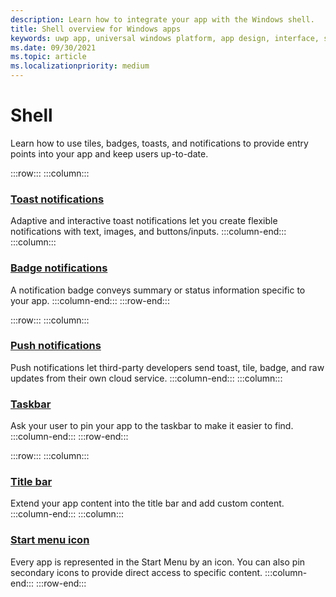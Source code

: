 ```yaml
---
description: Learn how to integrate your app with the Windows shell.
title: Shell overview for Windows apps
keywords: uwp app, universal windows platform, app design, interface, shell
ms.date: 09/30/2021
ms.topic: article
ms.localizationpriority: medium
---
```

# Shell

Learn how to use tiles, badges, toasts, and notifications to provide entry points into your app and keep users up-to-date.

:::row:::
    :::column:::
### [Toast notifications](tiles-and-notifications/toast-notifications-overview.md)
Adaptive and interactive toast notifications let you create flexible notifications with text, images, and buttons/inputs.
    :::column-end:::
    :::column:::
### [Badge notifications](tiles-and-notifications/badges.md)
A notification badge conveys summary or status information specific to your app.
    :::column-end:::
:::row-end:::

:::row:::
    :::column:::
### [Push notifications](tiles-and-notifications/windows-push-notification-services--wns--overview.md)
Push notifications let third-party developers send toast, tile, badge, and raw updates from their own cloud service.
    :::column-end:::
    :::column:::
### [Taskbar](pin-to-taskbar.md)
Ask your user to pin your app to the taskbar to make it easier to find.
    :::column-end:::
:::row-end:::

:::row:::
    :::column:::
### [Title bar](/windows/apps/develop/title-bar)
Extend your app content into the title bar and add custom content.
    :::column-end:::
    :::column:::
### [Start menu icon](tiles-and-notifications/creating-tiles.md)
Every app is represented in the Start Menu by an icon. You can also pin secondary icons to provide direct access to specific content.
    :::column-end:::
:::row-end:::
